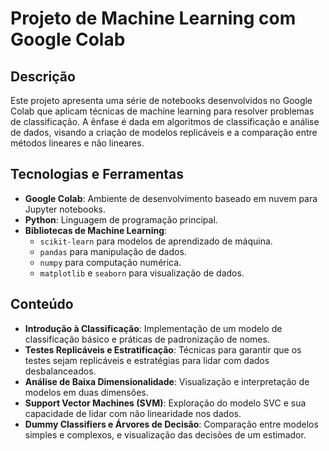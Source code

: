 # Projeto de Machine Learning com Google Colab

## Descrição

Este projeto apresenta uma série de notebooks desenvolvidos no Google Colab que aplicam técnicas de machine learning para resolver problemas de classificação. A ênfase é dada em algoritmos de classificação e análise de dados, visando a criação de modelos replicáveis e a comparação entre métodos lineares e não lineares.

## Tecnologias e Ferramentas

- **Google Colab**: Ambiente de desenvolvimento baseado em nuvem para Jupyter notebooks.
- **Python**: Linguagem de programação principal.
- **Bibliotecas de Machine Learning**: 
  - `scikit-learn` para modelos de aprendizado de máquina.
  - `pandas` para manipulação de dados.
  - `numpy` para computação numérica.
  - `matplotlib` e `seaborn` para visualização de dados.

## Conteúdo

- **Introdução à Classificação**: Implementação de um modelo de classificação básico e práticas de padronização de nomes.
- **Testes Replicáveis e Estratificação**: Técnicas para garantir que os testes sejam replicáveis e estratégias para lidar com dados desbalanceados.
- **Análise de Baixa Dimensionalidade**: Visualização e interpretação de modelos em duas dimensões.
- **Support Vector Machines (SVM)**: Exploração do modelo SVC e sua capacidade de lidar com não linearidade nos dados.
- **Dummy Classifiers e Árvores de Decisão**: Comparação entre modelos simples e complexos, e visualização das decisões de um estimador.
